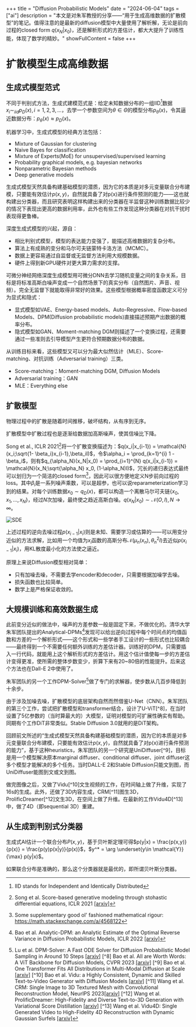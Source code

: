 +++
title = "Diffusion Probabilistic Models"
date = "2024-06-04"
tags = ["ai"]
description = "本文是对朱军教授的分享——“用于生成高维数据的扩散模型”的笔记。值得注意的是最新的diffusion模型中大量使用了解析解，无论是前向过程的closed form $q(x_N|x_0)$，还是解析形式的方差估计，都大大提升了训练性能，体现了数学的精妙。"
showFullContent = false
+++

# 扩散模型生成高维数据
## 生成式模型范式
不同于判别式方法，生成式建模范式是：给定未知数据分布的一组IID[^1]数据$x_i \sim _{iid} p_D(x), i = 1,2,3,...$，去学一个参数空间为$\theta \in \Theta$的模型分布$p_{\theta}(x)$，令其逼近数据分布：$p_{\theta}(x) \approx p_D(x)$。

机器学习中，生成式模型的经典方法包括：
- Mixture of Gaussian for clustering
- Naive Bayes for classification
- Mixture of Experts(MoE) for unsupervised/supervised learning
- Probability graphical models, e.g. bayesian networks
- Nonparametric Bayesian methods
- Deep generative models

生成式模型天然具备构建基础模型的潜质，因为它的本质是对多元变量联合分布建模，只要能有效估计$p(x,y)$，自然就具备了对p(x)进行条件预测的能力——这也就构建出分类器，而且研究表明这样构建出来的分类器在半监督这种训练数据比较少的情况下表现出更高的数据利用率，此外也有些工作发现这种分类器在对抗干扰时表现得更鲁棒。

深度生成式模型的兴起，源自：
- 相比判别式模型，模型的表达能力变强了，能描述高维数据的复杂分布。
- 算法上有成熟的变分和马尔可夫链蒙特卡洛方法（MCMC）。
- 数据上更容易通过自监督或无监督方法利用大规模数据。
- 硬件上得到新GPU硬件对更大算力需求的支撑。

可微分神经网络深度生成模型用可微分DNN去学习随机变量之间的复杂关系，目标是将标准高斯白噪声变成一个自然场景下的真实分布（自然图片、声音、视频）。完全无监督下就能取得非常好的效果。这些模型根据概率密度函数定义可分为显式和隐式：
- 显式模型如VAE、Energy-based models、Auto-Regressive、Flow-based Models、DPM(Diffusion probabilistic models)直接描述预期产出数据的概率分布。
- 隐式模型如GAN、Moment-matching DGM则描述了一个变换过程，还需要通过一些准则去引导模型产生更符合预期数据分布的数据。

从训练目标来看，这些模型又可以分为最大似然估计（MLE）、Score-matching、对抗训练（Adversarial training）三类。
- Score-matching：Moment-matching DGM, Diffusion Models
- Adversarial training：GAN
- MLE：Everything else

## 扩散模型
物理过程中的扩散是随着时间推移，破坏结构，从有序到无序。

扩散模型中扩散过程也是逐渐给数据加高斯噪声，使其信噪比下降。

Song et al., ICLR 2021[^2]将一个扩散变换描述为：$q(x_i|x_{i-1}) = \mathcal{N}(x_i;\sqrt{1- \beta_i}x_{i-1},\beta_iI)$，令$\alpha_i = \prod_{k=1}^{i} 1 - \beta_i$，则有$q_{\alpha_N}(x_N|x_0) = \prod_{i=1}^{N} q(x_i|x_{i-1}) = \mathcal{N}(x_N;\sqrt{\alpha_N} x_0, (1-\alpha_N)I)$，冗长的递归表达式最终可以划归为一个简洁的closed form[^5]，因此可以很方便地定义N步前向过程的loss。其中$\beta_i$是一系列噪声乘数，可以是超参，也可以说reparameterization学习到的结果。对每个训练数据$x_0 \sim q_D(x)$，都可以构造一个离散马尔可夫链$\{x_0,x_1,...,x_N\}$，经过$N$次加噪，最终使之趋近高斯白噪。$q(x_N|x_0) \sim \mathcal{N}(O,I), N \rightarrow \infty$。

![SDE](https://cmbbq.github.io/img/sde.png)

上述过程的逆向去噪过程$p(x_{i-1}|x_i)$则是未知、需要学习或估算的——可以用变分近似的方法求解，比如用一个均值为$x_i$函数的高斯分布$\mathcal{N}(\mu_n(x_n), \theta_n^2I)$去近似$p(x_{i-1}|x_i)$，用KL散度最小化的方法使之逼近。

原理上来说Diffusion模型相对简单：
- 只有加噪去噪，不需要去学encoder和decoder，只需要根据加噪学去噪。
- 损失函数也比较简单。
- 数学上是严格保证收敛的。

## 大规模训练和高效数据生成
此前变分近似的做法中，噪声的方差参数一般是固定下来，不做优化的。清华大学朱军团队提出的Analytical-DPMs[^6]发现可以给出逆向过程中每个时间点的均值函数和方差的一个解析形式——这个形式和一些学者手工设计的一些形式也比较耦合——最终得到一个不需要任何额外训练的方差估计器。训练好的DPM，只需要插入一行代码，就能用上这个解析形式的方差估计。用这个估计值使每一步的方差估计变得更准，使所需的整体步数变少，折算下来有20~80倍的性能提升。后来这个方法也在Dall-E 2中使用了。

朱军团队的另一个工作DPM-Solver[^7]做了专门的求解器，使步数从几百步降低到十余步。

由于涉及加噪去噪，扩散模型的底层架构自然而然借鉴U-Net（CNN）。朱军团队的第三个工作，尝试把扩散模型和transformer结合，设计了U-ViT[^8]，在当时设置了5亿参数的（当时算最大的）大模型，证明对模型的可扩展性确实有帮助。同期有个工作DiT非常类似。Stable Diffusion 3.0就用的是DiT架构。

回顾前文所述的“生成式模型天然具备构建基础模型的潜质，因为它的本质是对多元变量联合分布建模，只要能有效估计$p(x,y)$，自然就具备了对p(x)进行条件预测的能力”，基于这种heuristics，朱军团队的另一个研究是UniDiffuser[^9]，目标是用一个模型解决原本marginal diffuser、conditional diffuser、joint diffuser这多个模型才能解决的多个任务。当时DALL-E 2和Stable Diffusion只能文到图，而UniDiffuser能图到文或文到图。

做完图像之后，又做了Vidu[^10]文生视频的工作，在时间轴上做了升维，实现了16s的生成。此外，还做了3D内容生成，CRM[^11]图生3D，ProlificDreamer[^12]文生3D，在空间上做了升维。在最新的工作Vidu4D[^13]中，做了4D（即sequential 3D）重建。

## 从生成到判别式分类器
生成式AI估计一个联合分布$P(x,y)$，基于贝叶斯定理可得$p(y|x) = \frac{p(x,y)}{p(x)} = \frac{p(y)p(x|y)}{p(x)}$，$y^* = \arg \underset{y\in \mathcal{Y}}{\max} p(y|x)$。

如果联合分布是准确的，那么这个分类器就是最优的，即所谓贝叶斯分类器。


[^1]: IID stands for Independent and Identically Distributed
[^2]: Song et al. Score-based generative modeling through stohastic differential equations, ICLR 2021 [[arxiv]](https://arxiv.org/abs/2011.13456)
[^3]: Ho et al. Denoising diffusion probabilistic models(DDPM), NeurlPS 2020 [[arxiv]](https://arxiv.org/abs/2006.11239)
[^4]: In $\mathcal{N}(O,I)$, $I$ denotes the identity matrix, $O$ denotes the zero matrix.
[^5]: Some supplementary good ol' fashioned mathematical rigour: https://math.stackexchange.com/a/4568122
[^6]: Bao et al. Analytic-DPM: an Analytic Estimate of the Optimal Reverse Variance in Diffusion Probabilistic Models, ICLR 2022 [[arxiv]](https://arxiv.org/abs/2201.06503) 
[^7]: Lu et al. DPM-Solver: A Fast ODE Solver for Diffusion Probabilistic Model Sampling in Around 10 Steps [[arxiv]](https://arxiv.org/abs/2206.00927)
[^8] Bao et al. All are Worth Words: A ViT Backbone for Diffusion Models, CVPR 2023 [[arxiv]](https://arxiv.org/abs/2209.12152)
[^9] Bao et al. One Transformer Fits All Distributions in Multi-Modal Diffusion at Scale [[arxiv]](https://arxiv.org/abs/2303.06555)
[^10] Bao et al. Vidu: a Highly Consistent, Dynamic and Skilled Text-to-Video Generator with Diffusion Models [[arxiv]](https://arxiv.org/abs/2405.04233) 
[^11] Wang et al. CRM: Single Image to 3D Textured Mesh with Convolutional Reconstruction Model, NeurlPS 2023[[arxiv]](https://arxiv.org/abs/2403.05034)
[^12] Wang et al. ProlificDreamer: High-Fidelity and Diverse Text-to-3D Generation with Variational Score Distillation [[arxiv]](https://arxiv.org/abs/2305.16213)
[^13] Wang et al. Vidu4D: Single Generated Video to High-Fidelity 4D Reconstruction with Dynamic Gaussian Surfels [[arxiv]](https://arxiv.org/abs/2405.16822)
